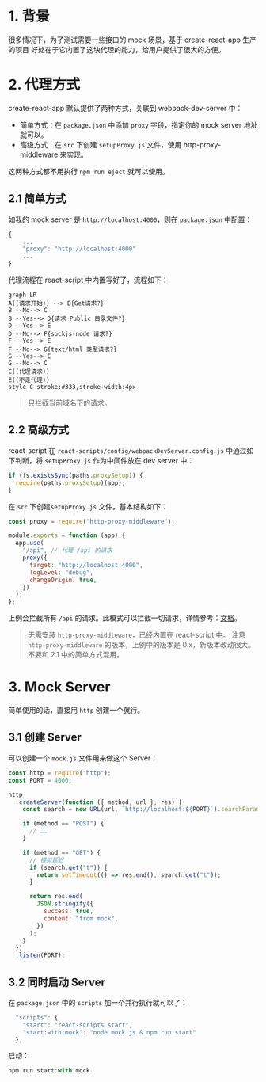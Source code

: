 # 1. 背景
很多情况下，为了测试需要一些接口的 mock 场景，基于 create-react-app 生产的项目 好处在于它内置了这块代理的能力，给用户提供了很大的方便。

# 2. 代理方式
create-react-app 默认提供了两种方式，关联到 webpack-dev-server 中：
- 简单方式：在 `package.json` 中添加 `proxy` 字段，指定你的 mock server 地址就可以。
- 高级方式：在 `src` 下创建 `setupProxy.js` 文件，使用 http-proxy-middleware 来实现。

这两种方式都不用执行 `npm run eject` 就可以使用。

## 2.1 简单方式
如我的 mock server 是 `http://localhost:4000`，则在 `package.json` 中配置：

```javascript
{
	...
	"proxy": "http://localhost:4000"
	...
}
```

代理流程在 react-script 中内置写好了，流程如下：

```mermaid
graph LR
A((请求开始)) --> B{Get请求?}
B --No--> C
B --Yes--> D{请求 Public 目录文件?}
D --Yes--> E
D --No--> F{sockjs-node 请求?}
F --Yes--> E
F --No--> G{text/html 类型请求?}
G --Yes--> E
G --No--> C
C((代理请求))
E((不走代理))
style C stroke:#333,stroke-width:4px
```

> 只拦截当前域名下的请求。

## 2.2 高级方式
react-script 在 `react-scripts/config/webpackDevServer.config.js` 中通过如下判断，将 `setupProxy.js` 作为中间件放在 dev server 中：

```javascript
if (fs.existsSync(paths.proxySetup)) {
  require(paths.proxySetup)(app);
}
```

在 `src` 下创建`setupProxy.js` 文件，基本结构如下：

```javascript
const proxy = require("http-proxy-middleware");

module.exports = function (app) {
  app.use(
    "/api", // 代理 /api 的请求
    proxy({
      target: "http://localhost:4000",
      logLevel: "debug",
      changeOrigin: true,
    })
  );
};
```

上例会拦截所有 `/api` 的请求。此模式可以拦截一切请求，详情参考：[文档](https://github.com/chimurai/http-proxy-middleware/tree/v0.21.0#readme)。

> 无需安装 `http-proxy-middleware`，已经内置在 react-script 中。
> 注意 `http-proxy-middleware` 的版本，上例中的版本是 0.x，新版本改动很大。
> 不要和 2.1 中的简单方式混用。

# 3. Mock Server
简单使用的话，直接用 `http` 创建一个就行。

## 3.1 创建 Server
可以创建一个 `mock.js` 文件用来做这个 Server：

```javascript
const http = require("http");
const PORT = 4000;

http
  .createServer(function ({ method, url }, res) {
    const search = new URL(url, `http://localhost:${PORT}`).searchParams;

    if (method == "POST") {
      // ……
    }

    if (method == "GET") {
      // 模拟延迟
      if (search.get("t")) {
        return setTimeout(() => res.end(), search.get("t"));
      }

      return res.end(
        JSON.stringify({
          success: true,
          content: "from mock",
        })
      );
    }
  })
  .listen(PORT);

```

## 3.2 同时启动 Server

在 `package.json` 中的 `scripts` 加一个并行执行就可以了：

```javascript
  "scripts": {
    "start": "react-scripts start",
    "start:with:mock": "node mock.js & npm run start"
  },
```

启动：

```javascript
npm run start:with:mock
```

